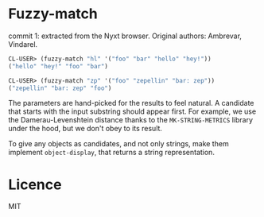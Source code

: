 # Fuzzy-match

commit 1: extracted from the Nyxt browser. Original authors: Ambrevar, Vindarel.

~~~lisp
CL-USER> (fuzzy-match "hl" '("foo" "bar" "hello" "hey!"))
("hello" "hey!" "foo" "bar")
~~~

~~~lisp
CL-USER> (fuzzy-match "zp" '("foo" "zepellin" "bar: zep"))
("zepellin" "bar: zep" "foo")
~~~

The parameters are hand-picked for the results to feel natural. A
candidate that starts with the input substring should appear
first. For example, we use the Damerau-Levenshtein distance thanks to
the `MK-STRING-METRICS` library under the hood, but we don't obey to
its result.

To give any objects as candidates, and not only strings, make them
implement `object-display`, that returns a string representation.


# Licence

MIT
